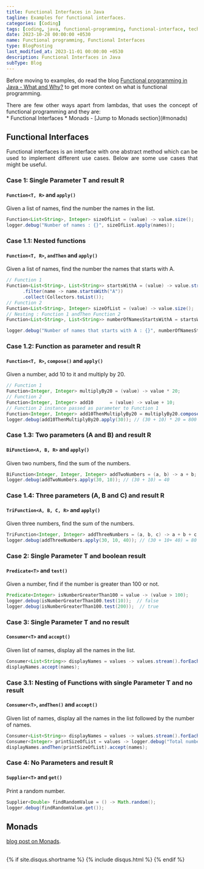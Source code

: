 ```yaml
--- 
title: Functional Interfaces in Java
tagline: Examples for functional interfaces.
categories: [Coding]
tags: [coding, java, functional-programming, functional-interface, technology]
date: 2023-10-28 00:00:00 +0530
name: Functional programming, Functional Interfaces
type: BlogPosting
last_modified_at: 2023-11-01 00:00:00 +0530
description: Functional Interfaces in Java
subType: Blog 
---
```


Before moving to examples, do read the blog [Functional programming in Java - What and Why?](../functional-programming-in-java-what-and-why) to get more context on what is functional programming.

<div align="justify">
There are few other ways apart from lambdas, that uses the concept of functional programming and they are:
</div>
* Functional Interfaces 
* Monads - [Jump to Monads section](#monads)

## Functional Interfaces
<div align="justify">
Functional interfaces is an interface with one abstract method which can be used to implement different use cases. Below are some use cases that might be useful.
</div>

### Case 1: Single Parameter T and result R
#### `Function<T, R>` and `apply()`
Given a list of names, find the number the names in the list.
```java 
Function<List<String>, Integer> sizeOfList = (value) -> value.size();
logger.debug("Number of names : {}", sizeOfList.apply(names));
```

### Case 1.1: Nested functions
#### `Function<T, R>`, `andThen` and `apply()`
Given a list of names, find the number the names that starts with A.
```java 
// Function 1
Function<List<String>, List<String>> startsWithA = (value) -> value.stream()
      .filter(name -> name.startsWith("A")) 
      .collect(Collectors.toList());
// Function 2
Function<List<String>, Integer> sizeOfList = (value) -> value.size();
// Nesting : Function 1 andThen Function 2
Function<List<String>, List<String>> numberOfNamesStartsWithA = startsWithA.andThen(startsWithA);

logger.debug("Number of names that starts with A : {}", numberOfNamesStartsWithA.apply(names);
```

### Case 1.2: Function as parameter and result R
#### `Function<T, R>`, `compose()` and `apply()`
Given a number, add 10 to it and multiply by 20.
```java 
// Function 1
Function<Integer, Integer> multiplyBy20 = (value) -> value * 20;
// Function 2
Function<Integer, Integer> add10      = (value) -> value + 10;
// Function 2 instance passed as parameter to Function 1
Function<Integer, Integer> add10ThenMultiplyBy20 = multiplyBy20.compose(add10);
logger.debug(add10ThenMultiplyBy20.apply(30)); // (30 + 10) * 20 = 800
```

### Case 1.3: Two parameters (A and B) and result R
#### `BiFunction<A, B, R>` and  `apply()`
Given two numbers, find the sum of the numbers.
```java 
BiFunction<Integer, Integer, Integer> addTwoNumbers = (a, b) -> a + b;
logger.debug(addTwoNumbers.apply(30, 10)); // (30 + 10) = 40
```

### Case 1.4: Three parameters (A, B and C) and result R
#### `TriFunction<A, B, C, R>` and `apply()`
Given three numbers, find the sum of the numbers.
```java 
TriFunction<Integer, Integer> addThreeNumbers = (a, b, c) -> a + b + c;
logger.debug(addThreeNumbers.apply(30, 10, 40)); // (30 + 10+ 40) = 80
```

### Case 2: Single Parameter T and boolean result
#### `Predicate<T>` and `test()`
Given a number, find if the number is greater than 100 or not.
```java 
Predicate<Integer> isNumberGreaterThan100 = value -> (value > 100);  
logger.debug(isNumberGreaterThan100.test(10));  // false
logger.debug(isNumberGreaterThan100.test(200));  // true
```

### Case 3: Single Parameter T and no result
#### `Consumer<T>` and `accept()`
Given list of names, display all the names in the list.
```java 
Consumer<List<String>> displayNames = values -> values.stream().forEach(a -> logger.debug("{} ", name));
displayNames.accept(names);
```

### Case 3.1: Nesting of Functions with single Parameter T and no result
#### `Consumer<T>`, `andThen()` and `accept()`
Given list of names, display all the names in the list followed by the number of names.
```java 
Consumer<List<String>> displayNames = values -> values.stream().forEach(a -> logger.debug("{} ", name));
Consumer<Integer> printSizeOfList = values -> logger.debug("Total number of names : {}", values.size);
displayNames.andThen(printSizeOfList).accept(names);
```

### Case 4: No Parameters and result R
#### `Supplier<T>` and `get()`
Print a random number.
```java 
Supplier<Double> findRandomValue = () -> Math.random(); 
logger.debug(findRandomValue.get()); 
```

## Monads
[blog post on Monads](../functional-programming-monads).

<br/>
{% if site.disqus.shortname %}
  {% include disqus.html %}
{% endif %}